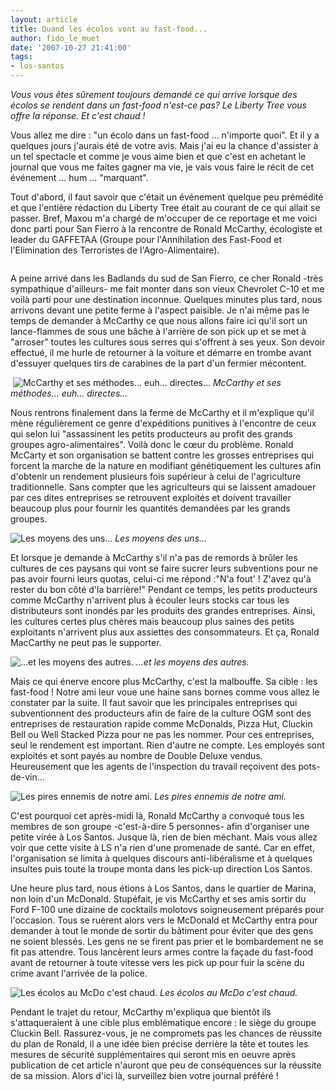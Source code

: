 ```yaml
---
layout: article
title: Quand les écolos vont au fast-food...
author: fido_le_muet
date: '2007-10-27 21:41:00'
tags:
- los-santos
---
```


_Vous vous êtes sûrement toujours demandé ce qui arrive lorsque des écolos se rendent dans un fast-food n'est-ce pas? Le Liberty Tree vous offre la réponse. Et c'est chaud !_

Vous allez me dire : "un écolo dans un fast-food ... n'importe quoi". Et il y a quelques jours j'aurais été de votre avis. Mais j'ai eu la chance d'assister à un tel spectacle et comme je vous aime bien et que c'est en achetant le journal que vous me faites gagner ma vie, je vais vous faire le récit de cet événement ... hum ... "marquant".

Tout d'abord, il faut savoir que c'était un événement quelque peu prémédité et que l'entière rédaction du Liberty Tree était au courant de ce qui allait se passer. Bref, Maxou m'a chargé de m'occuper de ce reportage et me voici donc parti pour San Fierro à la rencontre de Ronald McCarthy, écologiste et leader du GAFFETAA (Groupe pour l'Annihilation des Fast-Food et l'Elimination des Terroristes de l'Agro-Alimentaire).

![]()

A peine arrivé dans les Badlands du sud de San Fierro, ce cher Ronald -très sympathique d'ailleurs- me fait monter dans son vieux Chevrolet C-10 et me voilà parti pour une destination inconnue. Quelques minutes plus tard, nous arrivons devant une petite ferme à l'aspect paisible. Je n'ai même pas le temps de demander à McCarthy ce que nous allons faire ici qu'il sort un lance-flammes de sous une bâche à l'arrière de son pick up et se met à "arroser" toutes les cultures sous serres qui s'offrent à ses yeux. Son devoir effectué, il me hurle de retourner à la voiture et démarre en trombe avant d'essuyer quelques tirs de carabines de la part d'un fermier mécontent.

![]()
![McCarthy et ses méthodes... euh... directes...]()
_McCarthy et ses méthodes... euh... directes..._

Nous rentrons finalement dans la ferme de McCarthy et il m'explique qu'il mène régulièrement ce genre d'expéditions punitives à l'encontre de ceux qui selon lui "assassinent les petits producteurs au profit des grands groupes agro-alimentaires". Voilà donc le cœur du problème. Ronald McCarty et son organisation se battent contre les grosses entreprises qui forcent la marche de la nature en modifiant génétiquement les cultures afin d'obtenir un rendement plusieurs fois supérieur à celui de l'agriculture traditionnelle. Sans compter que les agriculteurs qui se laissent amadouer par ces dites entreprises se retrouvent exploités et doivent travailler beaucoup plus pour fournir les quantités demandées par les grands groupes.

![Les moyens des uns...]()
_Les moyens des uns..._

Et lorsque je demande à McCarthy s'il n'a pas de remords à brûler les cultures de ces paysans qui vont se faire sucrer leurs subventions pour ne pas avoir fourni leurs quotas, celui-ci me répond :"N'a fout' ! Z'avez qu'à rester du bon côté d'la barrière!" Pendant ce temps, les petits producteurs comme McCarthy n'arrivent plus à écouler leurs stocks car tous les distributeurs sont inondés par les produits des grandes entreprises. Ainsi, les cultures certes plus chères mais beaucoup plus saines des petits exploitants n'arrivent plus aux assiettes des consommateurs. Et ça, Ronald MacCarthy ne peut pas le supporter.

![...et les moyens des autres.]()
_...et les moyens des autres._

Mais ce qui énerve encore plus McCarthy, c'est la malbouffe. Sa cible : les fast-food ! Notre ami leur voue une haine sans bornes comme vous allez le constater par la suite. Il faut savoir que les principales entreprises qui subventionnent des producteurs afin de faire de la culture OGM sont des entreprises de restauration rapide comme McDonalds, Pizza Hut, Cluckin Bell ou Well Stacked Pizza pour ne pas les nommer. Pour ces entreprises, seul le rendement est important. Rien d'autre ne compte. Les employés sont exploités et sont payés au nombre de Double Deluxe vendus. Heureusement que les agents de l'inspection du travail reçoivent des pots-de-vin...

![Les pires ennemis de notre ami.]()
_Les pires ennemis de notre ami._

C'est pourquoi cet après-midi là, Ronald McCarthy a convoqué tous les membres de son groupe -c'est-à-dire 5 personnes- afin d'organiser une petite virée à Los Santos. Jusque là, rien de bien méchant. Mais vous allez voir que cette visite à LS n'a rien d'une promenade de santé. Car en effet, l'organisation se limita à quelques discours anti-libéralisme et à quelques insultes puis toute la troupe monta dans les pick-up direction Los Santos.

Une heure plus tard, nous étions à Los Santos, dans le quartier de Marina, non loin d'un McDonald. Stupéfait, je vis McCarthy et ses amis sortir du Ford F-100 une dizaine de cocktails molotovs soigneusement préparés pour l'occasion. Tous se ruèrent alors vers le McDonald et McCarthy entra pour demander à tout le monde de sortir du bâtiment pour éviter que des gens ne soient blessés. Les gens ne se firent pas prier et le bombardement ne se fit pas attendre. Tous lancèrent leurs armes contre la façade du fast-food avant de retourner à toute vitesse vers les pick up pour fuir la scène du crime avant l'arrivée de la police.

![Les écolos au McDo c'est chaud.]()
_Les écolos au McDo c'est chaud._

Pendant le trajet du retour, McCarthy m'expliqua que bientôt ils s'attaqueraient à une cible plus emblématique encore : le siège du groupe Cluckin Bell. Rassurez-vous, je ne compromets pas les chances de réussite du plan de Ronald, il a une idée bien précise derrière la tête et toutes les mesures de sécurité supplémentaires qui seront mis en oeuvre après publication de cet article n'auront que peu de conséquences sur la réussite de sa mission. Alors d'ici là, surveillez bien votre journal préféré !

<!--kg-card-end: markdown-->
